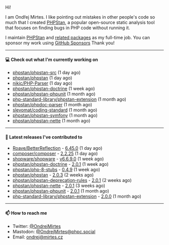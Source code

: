 Hi!

I am Ondřej Mirtes. I like pointing out mistakes in other people's code so much that I created [PHPStan](https://phpstan.org/), a popular open-source static analysis tool that focuses on finding bugs in PHP code without running it.

I maintain [PHPStan](https://github.com/phpstan/phpstan) and [related packages](https://github.com/phpstan/) as my full-time job. You can sponsor my work using [GitHub Sponsors](https://github.com/sponsors/ondrejmirtes) Thank you!

---

#### 💻 Check out what I'm currently working on

- [phpstan/phpstan-src](https://github.com/phpstan/phpstan-src) (1 day ago)
- [phpstan/phpstan](https://github.com/phpstan/phpstan) (1 day ago)
- [nikic/PHP-Parser](https://github.com/nikic/PHP-Parser) (1 day ago)
- [phpstan/phpstan-doctrine](https://github.com/phpstan/phpstan-doctrine) (1 week ago)
- [phpstan/phpstan-phpunit](https://github.com/phpstan/phpstan-phpunit) (1 month ago)
- [php-standard-library/phpstan-extension](https://github.com/php-standard-library/phpstan-extension) (1 month ago)
- [phpstan/phpdoc-parser](https://github.com/phpstan/phpdoc-parser) (1 month ago)
- [slevomat/coding-standard](https://github.com/slevomat/coding-standard) (1 month ago)
- [phpstan/phpstan-symfony](https://github.com/phpstan/phpstan-symfony) (1 month ago)
- [phpstan/phpstan-nette](https://github.com/phpstan/phpstan-nette) (1 month ago)

---

#### 🔭 Latest releases I've contributed to

- [Roave/BetterReflection](https://github.com/Roave/BetterReflection) - [6.45.0](https://github.com/Roave/BetterReflection/releases/tag/6.45.0) (1 day ago)
- [composer/composer](https://github.com/composer/composer) - [2.2.25](https://github.com/composer/composer/releases/tag/2.2.25) (1 day ago)
- [shopware/shopware](https://github.com/shopware/shopware) - [v6.6.9.0](https://github.com/shopware/shopware/releases/tag/v6.6.9.0) (1 week ago)
- [phpstan/phpstan-doctrine](https://github.com/phpstan/phpstan-doctrine) - [2.0.1](https://github.com/phpstan/phpstan-doctrine/releases/tag/2.0.1) (1 week ago)
- [phpstan/php-8-stubs](https://github.com/phpstan/php-8-stubs) - [0.4.9](https://github.com/phpstan/php-8-stubs/releases/tag/0.4.9) (1 week ago)
- [phpstan/phpstan](https://github.com/phpstan/phpstan) - [2.0.3](https://github.com/phpstan/phpstan/releases/tag/2.0.3) (2 weeks ago)
- [phpstan/phpstan-deprecation-rules](https://github.com/phpstan/phpstan-deprecation-rules) - [2.0.1](https://github.com/phpstan/phpstan-deprecation-rules/releases/tag/2.0.1) (2 weeks ago)
- [phpstan/phpstan-nette](https://github.com/phpstan/phpstan-nette) - [2.0.1](https://github.com/phpstan/phpstan-nette/releases/tag/2.0.1) (3 weeks ago)
- [phpstan/phpstan-phpunit](https://github.com/phpstan/phpstan-phpunit) - [2.0.1](https://github.com/phpstan/phpstan-phpunit/releases/tag/2.0.1) (1 month ago)
- [php-standard-library/phpstan-extension](https://github.com/php-standard-library/phpstan-extension) - [2.0.0](https://github.com/php-standard-library/phpstan-extension/releases/tag/2.0.0) (1 month ago)

---

#### 📫 How to reach me

- Twitter: [@OndrejMirtes](https://twitter.com/ondrejmirtes)
- Mastodon: [@OndrejMirtes@phpc.social](https://phpc.social/@OndrejMirtes)
- Email: [ondrej@mirtes.cz](mailto:ondrej@mirtes.cz)
